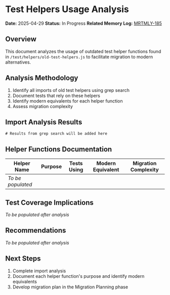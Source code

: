 <!-- filepath: /Users/ken/Workspace/ken-guru/github-copilot-agent-assisted-next-app/docs/analysis/test-helpers-usage.md -->
# Test Helpers Usage Analysis

**Date:** 2025-04-29
**Status:** In Progress
**Related Memory Log:** [MRTMLY-185](../logged_memories/MRTMLY-185-component-props-interface-optimization.md)

## Overview
This document analyzes the usage of outdated test helper functions found in `/test/helpers/old-test-helpers.js` to facilitate migration to modern alternatives.

## Analysis Methodology
1. Identify all imports of old test helpers using grep search
2. Document tests that rely on these helpers
3. Identify modern equivalents for each helper function
4. Assess migration complexity

## Import Analysis Results

```
# Results from grep search will be added here
```

## Helper Functions Documentation

| Helper Name | Purpose | Tests Using | Modern Equivalent | Migration Complexity |
|-------------|---------|------------|-------------------|---------------------|
| *To be populated* | | | | |

## Test Coverage Implications

*To be populated after analysis*

## Recommendations

*To be populated after analysis*

## Next Steps

1. Complete import analysis
2. Document each helper function's purpose and identify modern equivalents
3. Develop migration plan in the Migration Planning phase
